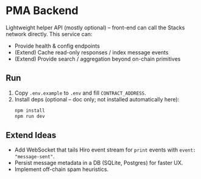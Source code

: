 # PMA Backend

Lightweight helper API (mostly optional) – front-end can call the Stacks network directly. This service can:

* Provide health & config endpoints
* (Extend) Cache read-only responses / index message events
* (Extend) Provide search / aggregation beyond on-chain primitives

## Run

1. Copy `.env.example` to `.env` and fill `CONTRACT_ADDRESS`.
2. Install deps (optional – doc only; not installed automatically here):
   ```bash
   npm install
   npm run dev
   ```

## Extend Ideas
* Add WebSocket that tails Hiro event stream for `print` events with `event: "message-sent"`.
* Persist message metadata in a DB (SQLite, Postgres) for faster UX.
* Implement off-chain spam heuristics.
